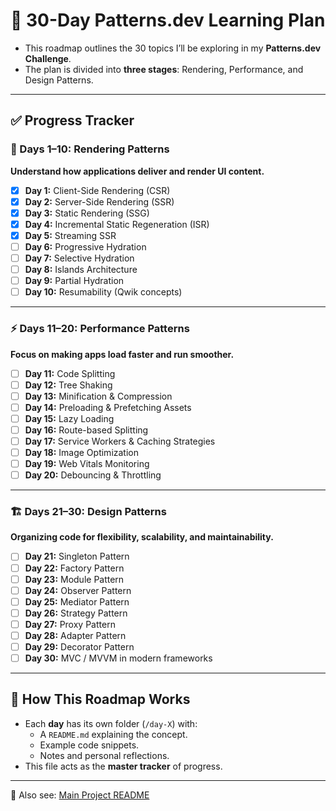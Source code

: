 # 📅 30-Day Patterns.dev Learning Plan

- This roadmap outlines the 30 topics I’ll be exploring in my **Patterns.dev Challenge**.  
- The plan is divided into **three stages**: Rendering, Performance, and Design Patterns.  

---

## ✅ Progress Tracker

### 🎨 Days 1–10: Rendering Patterns  
**Understand how applications deliver and render UI content.**  

- [x] **Day 1:** Client-Side Rendering (CSR)  
- [x] **Day 2:** Server-Side Rendering (SSR)  
- [x] **Day 3:** Static Rendering (SSG)  
- [x] **Day 4:** Incremental Static Regeneration (ISR)  
- [x] **Day 5:** Streaming SSR  
- [ ] **Day 6:** Progressive Hydration  
- [ ] **Day 7:** Selective Hydration  
- [ ] **Day 8:** Islands Architecture  
- [ ] **Day 9:** Partial Hydration  
- [ ] **Day 10:** Resumability (Qwik concepts)  

---

### ⚡️ Days 11–20: Performance Patterns  
**Focus on making apps load faster and run smoother.**  

- [ ] **Day 11:** Code Splitting  
- [ ] **Day 12:** Tree Shaking  
- [ ] **Day 13:** Minification & Compression  
- [ ] **Day 14:** Preloading & Prefetching Assets  
- [ ] **Day 15:** Lazy Loading  
- [ ] **Day 16:** Route-based Splitting  
- [ ] **Day 17:** Service Workers & Caching Strategies  
- [ ] **Day 18:** Image Optimization  
- [ ] **Day 19:** Web Vitals Monitoring  
- [ ] **Day 20:** Debouncing & Throttling  

---

### 🏗️ Days 21–30: Design Patterns  
**Organizing code for flexibility, scalability, and maintainability.** 

- [ ] **Day 21:** Singleton Pattern  
- [ ] **Day 22:** Factory Pattern  
- [ ] **Day 23:** Module Pattern  
- [ ] **Day 24:** Observer Pattern  
- [ ] **Day 25:** Mediator Pattern  
- [ ] **Day 26:** Strategy Pattern  
- [ ] **Day 27:** Proxy Pattern  
- [ ] **Day 28:** Adapter Pattern  
- [ ] **Day 29:** Decorator Pattern  
- [ ] **Day 30:** MVC / MVVM in modern frameworks  

---

## 📖 How This Roadmap Works
- Each **day** has its own folder (`/day-X`) with:
  - A `README.md` explaining the concept.  
  - Example code snippets.  
  - Notes and personal reflections.  
- This file acts as the **master tracker** of progress.  

---

🔗 Also see: [Main Project README](README.md)  